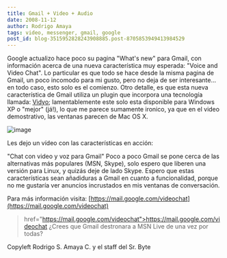 ```yaml
---
title: Gmail + Video + Audio
date: 2008-11-12
author: Rodrigo Amaya
tags: video, messenger, gmail, google
post_id: blog-3515952828243908885.post-8705853949413984529
---
```


Google actualizo hace poco su pagina "What's new" para Gmail, con información acerca de una nueva característica muy esperada: "Voice and Video Chat". Lo particular es que todo se hace desde la misma pagina de Gmail, un poco incomodo para mi gusto, pero no deja de ser interesante... en todo caso, esto solo es el comienzo. Otro detalle, es que esta nueva característica de Gmail utiliza un plugin que incorpora una tecnología llamada: [Vidyo](https://vidyo.com/); lamentablemente este solo esta disponible para Windows XP o "mejor" (já!), lo que me parece sumamente ironico, ya que en el video demostrativo, las ventanas parecen de Mac OS X.

![image](https://mail.google.com/tools/dlpage/res/videochat/en/screenshot.png)  

Les dejo un vídeo con las características en acción:

"Chat con video y voz para
Gmail" Poco a poco Gmail se pone cerca de las alternativas más populares (MSN, Skype), solo espero que liberen una versión para Linux, y quizás deje de lado Skype. Espero que estas características sean añadiduras a Gmail en cuanto a funcionalidad, porque no me gustaría ver anuncios incrustados en mis ventanas de conversación.

Para más información visita:
[https://mail.google.com/videochat](https://mail.google.com/videochat)
> href="https://mail.google.com/videochat">https://mail.google.com/videochat
¿Crees que Gmail destronara a MSN Live de una vez por todas?

Copyleft Rodrigo S. Amaya C. y el staff del Sr. Byte